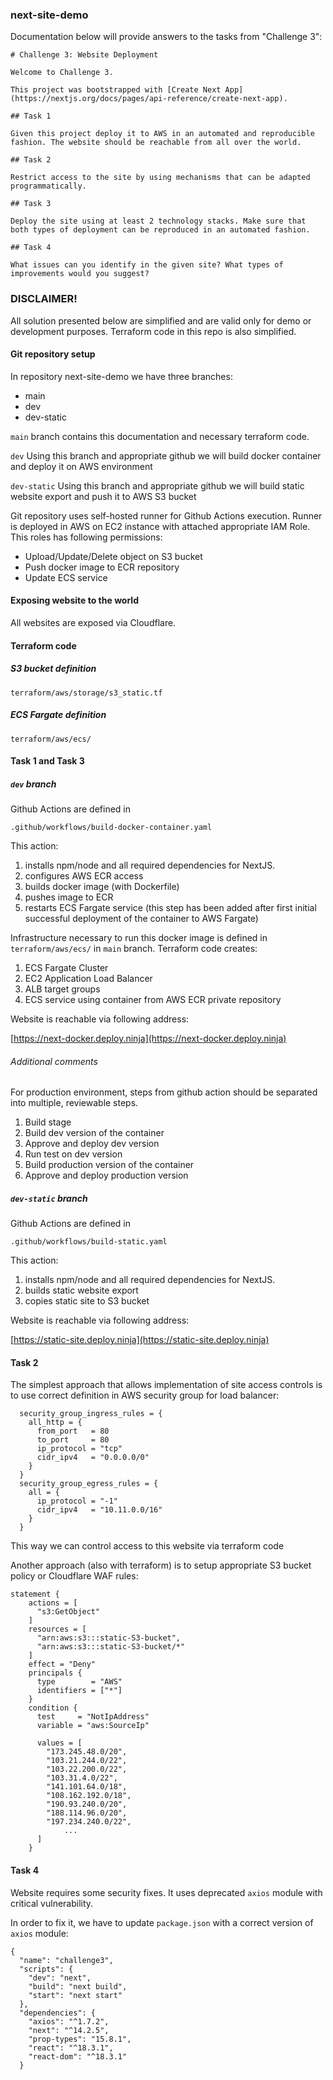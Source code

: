 ### next-site-demo

Documentation below will provide answers to the tasks from "Challenge 3":

```
# Challenge 3: Website Deployment

Welcome to Challenge 3.

This project was bootstrapped with [Create Next App](https://nextjs.org/docs/pages/api-reference/create-next-app).

## Task 1 

Given this project deploy it to AWS in an automated and reproducible fashion. The website should be reachable from all over the world.

## Task 2 

Restrict access to the site by using mechanisms that can be adapted programmatically.

## Task 3 

Deploy the site using at least 2 technology stacks. Make sure that both types of deployment can be reproduced in an automated fashion.

## Task 4 

What issues can you identify in the given site? What types of improvements would you suggest?
```

### DISCLAIMER!

All solution presented below are simplified and are valid only for demo or development purposes. 
Terraform code in this repo is also simplified.

#### Git repository setup

In repository next-site-demo we have three branches:

* main
* dev
* dev-static

`main` branch contains this documentation and necessary terraform code. 

`dev` Using this branch and appropriate github we will build docker container and deploy it on AWS environment

`dev-static` Using this branch and appropriate github we will build static website export and push it to AWS S3 bucket

Git repository uses self-hosted runner for Github Actions execution. Runner is deployed in AWS on EC2 instance with attached appropriate IAM Role. This roles has following permissions:

* Upload/Update/Delete object on S3 bucket
* Push docker image to ECR repository
* Update ECS service

#### Exposing website to the world

All websites are exposed via Cloudflare. 

#### Terraform code

##### S3 bucket definition

`terraform/aws/storage/s3_static.tf`

##### ECS Fargate definition

`terraform/aws/ecs/`


#### Task 1 and Task 3

##### `dev` branch

Github Actions are defined in

`.github/workflows/build-docker-container.yaml`

This action:

1. installs npm/node and all required dependencies for NextJS. 
2. configures AWS ECR access
3. builds docker image (with Dockerfile)
4. pushes image to ECR
5. restarts ECS Fargate service (this step has been added after first initial successful deployment of the container to AWS Fargate)

Infrastructure necessary to run this docker image is defined in `terraform/aws/ecs/` in `main` branch. Terraform code creates:
1. ECS Fargate Cluster
2. EC2 Application Load Balancer
3. ALB target groups
4. ECS service using container from AWS ECR private repository

Website is reachable via following address:

[https://next-docker.deploy.ninja](https://next-docker.deploy.ninja)

###### Additional comments
For production environment, steps from github action should be separated into multiple, reviewable steps. 
1. Build stage
2. Build dev version of the container
3. Approve and deploy dev version
4. Run test on dev version
5. Build production version of the container
6. Approve and deploy production version


##### `dev-static` branch

Github Actions are defined in

`.github/workflows/build-static.yaml`

This action:

1. installs npm/node and all required dependencies for NextJS. 
2. builds static website export
3. copies static site to S3 bucket

Website is reachable via following address:

[https://static-site.deploy.ninja](https://static-site.deploy.ninja)

#### Task 2

The simplest approach that allows implementation of site access controls is to use correct definition in AWS security group for load balancer:

```
  security_group_ingress_rules = {
    all_http = {
      from_port   = 80
      to_port     = 80
      ip_protocol = "tcp"
      cidr_ipv4   = "0.0.0.0/0"
    }
  }
  security_group_egress_rules = {
    all = {
      ip_protocol = "-1"
      cidr_ipv4   = "10.11.0.0/16"
    }
  }
```


This way we can control access to this website via terraform code

Another approach (also with terraform) is to setup appropriate S3 bucket policy or Cloudflare WAF rules:


```
statement {
    actions = [
      "s3:GetObject"
    ]
    resources = [
      "arn:aws:s3:::static-S3-bucket",
      "arn:aws:s3:::static-S3-bucket/*"
    ]
    effect = "Deny"
    principals { 
      type        = "AWS"
      identifiers = ["*"]
    }
   	condition {
      test     = "NotIpAddress"
      variable = "aws:SourceIp"

      values = [
        "173.245.48.0/20",
        "103.21.244.0/22",
        "103.22.200.0/22",
        "103.31.4.0/22",
        "141.101.64.0/18",
        "108.162.192.0/18",
        "190.93.240.0/20",
        "188.114.96.0/20",
        "197.234.240.0/22",
			...
      ]
    }
```

#### Task 4

Website requires some security fixes. It uses deprecated `axios` module with critical vulnerability. 

In order to fix it, we have to update `package.json` with a correct version of `axios` module:

```
{
  "name": "challenge3",
  "scripts": {
    "dev": "next",
    "build": "next build",
    "start": "next start"
  },
  "dependencies": {
    "axios": "^1.7.2",
    "next": "^14.2.5",
    "prop-types": "15.8.1",
    "react": "^18.3.1",
    "react-dom": "^18.3.1"
  }
``` 

